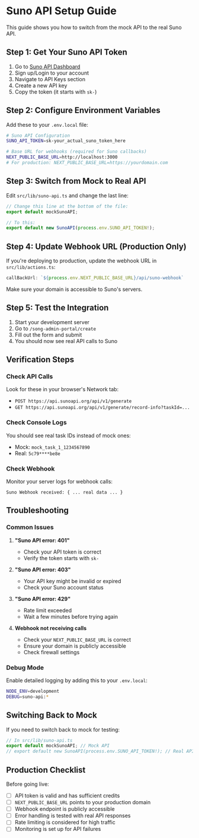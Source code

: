 # Suno API Setup Guide

This guide shows you how to switch from the mock API to the real Suno API.

## Step 1: Get Your Suno API Token

1. Go to [Suno API Dashboard](https://sunoapi.org/)
2. Sign up/Login to your account
3. Navigate to API Keys section
4. Create a new API key
5. Copy the token (it starts with `sk-`)

## Step 2: Configure Environment Variables

Add these to your `.env.local` file:

```bash
# Suno API Configuration
SUNO_API_TOKEN=sk-your_actual_suno_token_here

# Base URL for webhooks (required for Suno callbacks)
NEXT_PUBLIC_BASE_URL=http://localhost:3000
# For production: NEXT_PUBLIC_BASE_URL=https://yourdomain.com
```

## Step 3: Switch from Mock to Real API

Edit `src/lib/suno-api.ts` and change the last line:

```typescript
// Change this line at the bottom of the file:
export default mockSunoAPI;

// To this:
export default new SunoAPI(process.env.SUNO_API_TOKEN!);
```

## Step 4: Update Webhook URL (Production Only)

If you're deploying to production, update the webhook URL in `src/lib/actions.ts`:

```typescript
callBackUrl: `${process.env.NEXT_PUBLIC_BASE_URL}/api/suno-webhook`
```

Make sure your domain is accessible to Suno's servers.

## Step 5: Test the Integration

1. Start your development server
2. Go to `/song-admin-portal/create`
3. Fill out the form and submit
4. You should now see real API calls to Suno

## Verification Steps

### Check API Calls
Look for these in your browser's Network tab:
- `POST https://api.sunoapi.org/api/v1/generate`
- `GET https://api.sunoapi.org/api/v1/generate/record-info?taskId=...`

### Check Console Logs
You should see real task IDs instead of mock ones:
- Mock: `mock_task_1_1234567890`
- Real: `5c79****be8e`

### Check Webhook
Monitor your server logs for webhook calls:
```
Suno Webhook received: { ... real data ... }
```

## Troubleshooting

### Common Issues

1. **"Suno API error: 401"**
   - Check your API token is correct
   - Verify the token starts with `sk-`

2. **"Suno API error: 403"**
   - Your API key might be invalid or expired
   - Check your Suno account status

3. **"Suno API error: 429"**
   - Rate limit exceeded
   - Wait a few minutes before trying again

4. **Webhook not receiving calls**
   - Check your `NEXT_PUBLIC_BASE_URL` is correct
   - Ensure your domain is publicly accessible
   - Check firewall settings

### Debug Mode

Enable detailed logging by adding this to your `.env.local`:

```bash
NODE_ENV=development
DEBUG=suno-api:*
```

## Switching Back to Mock

If you need to switch back to mock for testing:

```typescript
// In src/lib/suno-api.ts
export default mockSunoAPI; // Mock API
// export default new SunoAPI(process.env.SUNO_API_TOKEN!); // Real API
```

## Production Checklist

Before going live:

- [ ] API token is valid and has sufficient credits
- [ ] `NEXT_PUBLIC_BASE_URL` points to your production domain
- [ ] Webhook endpoint is publicly accessible
- [ ] Error handling is tested with real API responses
- [ ] Rate limiting is considered for high traffic
- [ ] Monitoring is set up for API failures